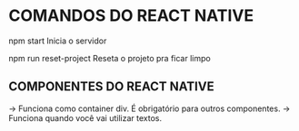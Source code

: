 # COMANDOS DO REACT NATIVE

npm start
Inicia o servidor

npm run reset-project
Reseta o projeto pra ficar limpo

## COMPONENTES DO REACT NATIVE

<View></View> -> Funciona como container div. É obrigatório para outros componentes.
<Text></Text> -> Funciona quando você vai utilizar textos.
